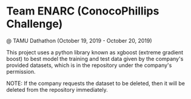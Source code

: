 # Team ENARC (ConocoPhillips Challenge)
@ TAMU Dathathon (October 19, 2019 - October 20, 2019)

This project uses a python library known as xgboost (extreme gradient boost) to best model the training and test data given by the company's
provided datasets, which is in the repository under the company's permission.

NOTE: If the company requests the dataset to be deleted, then it will be deleted from the repository immediately. 
